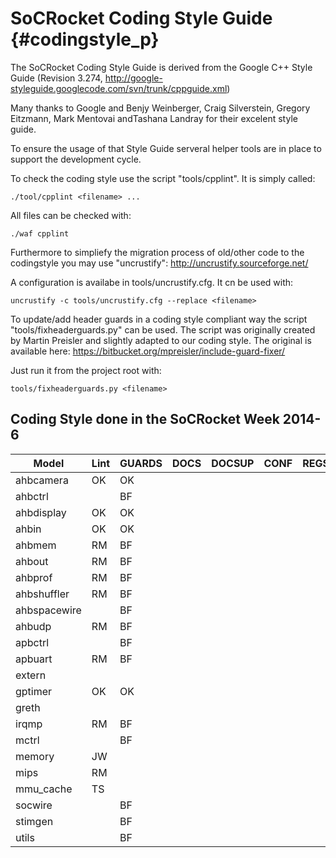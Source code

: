SoCRocket Coding Style Guide {#codingstyle_p}
============================

The SoCRocket Coding Style Guide is derived from the Google C++ Style Guide 
(Revision 3.274, http://google-styleguide.googlecode.com/svn/trunk/cppguide.xml)

Many thanks to Google and Benjy Weinberger, Craig Silverstein, 
Gregory Eitzmann, Mark Mentovai andTashana Landray for their excelent style guide.

To ensure the usage of that Style Guide serveral helper tools are in place to support 
the development cycle.

To check the coding style use the script "tools/cpplint". It is simply called:
~~~
./tool/cpplint <filename> ...
~~~
All files can be checked with:
~~~
./waf cpplint
~~~
Furthermore to simpliefy the migration process of old/other code to the codingstyle you may use "uncrustify":
http://uncrustify.sourceforge.net/

A configuration is availabe in tools/uncrustify.cfg. It cn be used with:
~~~
uncrustify -c tools/uncrustify.cfg --replace <filename>
~~~

To update/add header guards in a coding style compliant way the script "tools/fixheaderguards.py" can be used. The script was originally created by Martin Preisler and slightly adapted to our coding style. The original is available here: https://bitbucket.org/mpreisler/include-guard-fixer/

Just run it from the project root with:
~~~
tools/fixheaderguards.py <filename>
~~~

Coding Style done in the SoCRocket Week 2014-6
----------------------------------------------

Model        | Lint | GUARDS | DOCS | DOCSUP | CONF | REGS  
------------ | ---- | ------ | ---- | ------ | ---- | ----
ahbcamera    | OK   |  OK    |      |        |      |
ahbctrl      |      |  BF    |      |        |      |
ahbdisplay   | OK   |  OK    |      |        |      |
ahbin        | OK   |  OK    |      |        |      |
ahbmem       | RM   |  BF    |      |        |      |
ahbout       | RM   |  BF    |      |        |      |
ahbprof      | RM   |  BF    |      |        |      |
ahbshuffler  | RM   |  BF    |      |        |      |
ahbspacewire |      |  BF    |      |        |      |
ahbudp       | RM   |  BF    |      |        |      |
apbctrl      |      |  BF    |      |        |      |
apbuart      | RM   |  BF    |      |        |      |
extern       |      |        |      |        |      |
gptimer      | OK   |  OK    |      |        |      |
greth        |      |        |      |        |      |
irqmp        | RM   |  BF    |      |        |      |
mctrl        |      |  BF    |      |        |      |
memory       | JW   |        |      |        |      |
mips         | RM   |        |      |        |      |
mmu_cache    | TS   |        |      |        |      |
socwire      |      |  BF    |      |        |      |
stimgen      |      |  BF    |      |        |      |
utils        |      |  BF    |      |        |      |

